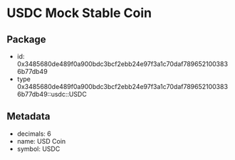 # USDC Mock Stable Coin

## Package

- id: 0x3485680de489f0a900bdc3bcf2ebb24e97f3a1c70daf7896521003836b77db49
- type 0x3485680de489f0a900bdc3bcf2ebb24e97f3a1c70daf7896521003836b77db49::usdc::USDC

## Metadata

- decimals: 6
- name: USD Coin
- symbol: USDC

